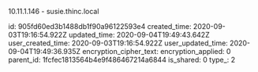 10.11.1.146 - susie.thinc.local

id: 905fd60ed3b1488db1f90a96122593e4
created_time: 2020-09-03T19:16:54.922Z
updated_time: 2020-09-04T19:49:43.642Z
user_created_time: 2020-09-03T19:16:54.922Z
user_updated_time: 2020-09-04T19:49:36.935Z
encryption_cipher_text: 
encryption_applied: 0
parent_id: 1fcfec1813564b4e9f486467214a6844
is_shared: 0
type_: 2